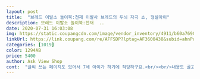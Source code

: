 ```yaml
---
layout: post 
title:  "브레드 이발소 놀이북:천재 이발사 브레드의 두뇌 자극 쇼, 형설아이" 
description: 브레드 이발소 놀이북:천재  ..
date: 2020-07-31 16:03:08 
img: https://static.coupangcdn.com/image/vendor_inventory/4911/b60a769071f9b7d1198cbca0043890c18ebcc9a3e06852457f8e1cf859d6.jpg 
linkUrl: https://link.coupang.com/re/AFFSDP?lptag=AF3600438&subid=ahnPublicAsk&pageKey=233019081&itemId=740138549&vendorItemId=4887736972&traceid=V0-113-d528ddd8d717f860 
categories: [1019] 
color: 1294AB 
price: 5400 
author: Ask View Shop 
cont:  "글씨 쓰는 페이지도 있어서 7세 아이가 하기에 적당하구요.<br/><br/>내용도 골고루 있어서 좋네요.<br/><br/>다른거는 흥미가지고 잘해요.<br/><br/>다른건 다하는데 6세라 아직 한글은 못떼서 글자퍼즐은 미숙하지만^^<br/>다만,,,가격때문에 별하나뺌 ㅜㅜ<br/>뭐 흥미가질거 없을까하다 다른거 주문하면서 같이 주문함!<br/>미로찾기, 틀린그림찾기, 덧셈뺄셈, 숫자세기, 글자퍼즐게임<br/>사다리긋기, 그리기, 의태어찾기 등등 여러분야가 다 있네요.<br/><br/>색칠놀이가 더 많은줄 알았는데<br/>색칠놀이했었는데 일주일 지나니 또 지겨워하길래ㅠㅠ.<br/>.<br/><br/>아들이 브레드이발소를 좋아해서 구입해봤어요.<br/><br/>아이가 좋아하네요.<br/><br/>아이에게는 이야기 안하고 배송온거 책꽂이에 꽂아놨더니 아침에 일어나서 혼자 다 해놨더라고요.<br/><br/>아침에 일어나면 tv틀어주다가 만화만 너무 보니 안되겠다싶어<br/>오자마자 뜯어서 하는중인데 1시간다되가네요ㅋㅋ 재밌나봐요.<br/><br/>저희 아들이 아주 아껴보고 있습니다 ㅎㅎ<br/>" 
---
```

